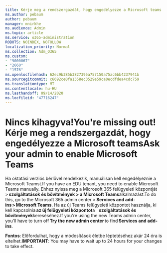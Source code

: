 ```yaml
---
title: Kérje meg a rendszergazdát, hogy engedélyezze a Microsoft teams
ms.author: pebaum
author: pebaum
manager: mnirkhe
ms.audience: Admin
ms.topic: article
ms.service: o365-administration
ROBOTS: NOINDEX, NOFOLLOW
localization_priority: Normal
ms.collection: Adm_O365
ms.custom:
- "9000067"
- "2660"
- "1576"
ms.openlocfilehash: 62ec9b385b3827395a757150a75ac6bb4237941b
ms.sourcegitcommit: c6692ce0fa1358ec3529e59ca0ecdfdea4cdc759
ms.translationtype: MT
ms.contentlocale: hu-HU
ms.lasthandoff: 09/14/2020
ms.locfileid: "47716247"
---
```

# <a name="youre-missing-out-ask-your-admin-to-enable-microsoft-teams"></a><span data-ttu-id="af536-102">Nincs kihagyva!</span><span class="sxs-lookup"><span data-stu-id="af536-102">You're missing out!</span></span> <span data-ttu-id="af536-103">Kérje meg a rendszergazdát, hogy engedélyezze a Microsoft teams</span><span class="sxs-lookup"><span data-stu-id="af536-103">Ask your admin to enable Microsoft Teams</span></span>

<span data-ttu-id="af536-104">Ha oktatási verziós bérlővel rendelkezik, manuálisan kell engedélyeznie a Microsoft Teamst.</span><span class="sxs-lookup"><span data-stu-id="af536-104">If you have an EDU tenant, you need to enable Microsoft Teams manually.</span></span> <span data-ttu-id="af536-105">Ehhez nyissa meg a Microsoft 365 felügyeleti központját > **szolgáltatások és bővítmények > a Microsoft Teams**alkalmazást.</span><span class="sxs-lookup"><span data-stu-id="af536-105">To do this, go to the Microsoft 365 admin center > **Services and add-ins > Microsoft Teams**.</span></span> <span data-ttu-id="af536-106">Ha az új Teams felügyeleti központot használja, ki kell kapcsolnia **az új felügyeleti központot**a    **szolgáltatások és bővítmények**kereséséhez.</span><span class="sxs-lookup"><span data-stu-id="af536-106">If you're using the new Teams admin center, you'll have to turn off **Try the new admin center** to find **Services and add-ins**.</span></span> 

<span data-ttu-id="af536-107">**Fontos**: Előfordulhat, hogy a módosítások életbe léptetéséhez akár 24 óra is eltelhet.</span><span class="sxs-lookup"><span data-stu-id="af536-107">**IMPORTANT**: You may have to wait up to 24 hours for your changes to take effect.</span></span>